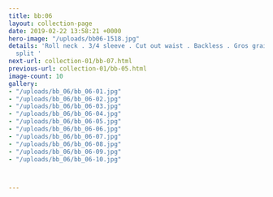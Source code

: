 ```yaml
---
title: bb:06
layout: collection-page
date: 2019-02-22 13:58:21 +0000
hero-image: "/uploads/bb06-1518.jpg"
details: 'Roll neck . 3/4 sleeve . Cut out waist . Backless . Gros grain trim . Side
  split '
next-url: collection-01/bb-07.html
previous-url: collection-01/bb-05.html
image-count: 10
gallery:
- "/uploads/bb_06/bb_06-01.jpg"
- "/uploads/bb_06/bb_06-02.jpg"
- "/uploads/bb_06/bb_06-03.jpg"
- "/uploads/bb_06/bb_06-04.jpg"
- "/uploads/bb_06/bb_06-05.jpg"
- "/uploads/bb_06/bb_06-06.jpg"
- "/uploads/bb_06/bb_06-07.jpg"
- "/uploads/bb_06/bb_06-08.jpg"
- "/uploads/bb_06/bb_06-09.jpg"
- "/uploads/bb_06/bb_06-10.jpg"



---
```

